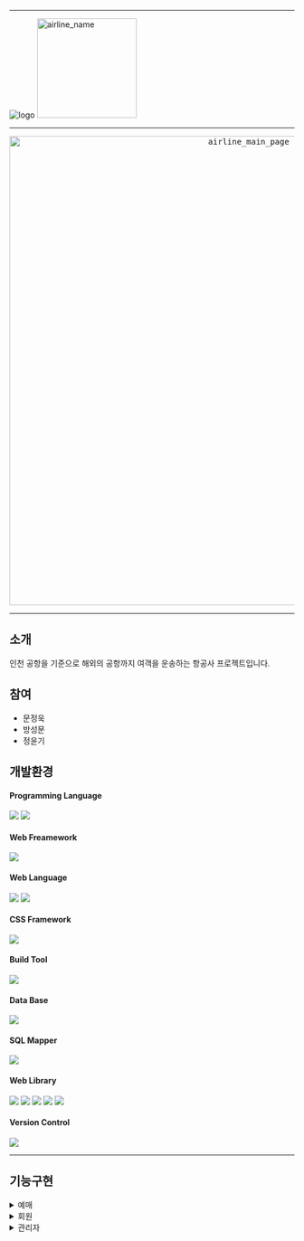 
* * *


![logo](https://user-images.githubusercontent.com/100543239/173267184-b5ca3ae9-d1fa-41f0-bd34-8c4b8aab6a3c.png)
<img width="176" alt="airline_name" src="https://user-images.githubusercontent.com/100543239/176680457-69c9a7f4-6190-4a90-891b-bce5defb2f60.png">

* * *
<p align="center">
  <kbd>
  <img width="830" alt="airline_main_page" src="https://user-images.githubusercontent.com/100543239/176680472-d96868a8-e077-41d6-8af6-15f1eeb5690c.png">
  </kbd>
</p>

* * *

## 소개  
인천 공항을 기준으로 해외의 공항까지 여객을 운송하는 항공사 프로젝트입니다.

## 참여
 * 문정욱
 * 방성문
 * 정윤기

## 개발환경
  #### Programming Language
  <p>
  <img src="https://img.shields.io/badge/java-007396?style=for-the-badge&logo=java&logoColor=white">
  <img src="https://img.shields.io/badge/javascript-yellow?style=for-the-badge&logo=javascript&logoColor=black">
  </p>
  
  #### Web Freamework
  <img src="https://img.shields.io/badge/spring-6DB33F?style=for-the-badge&logo=spring&logoColor=white">
  
  #### Web Language
  <p>
  <img src="https://img.shields.io/badge/html5-F80000?style=for-the-badge&logo=html5&logoColor=white">
  <img src="https://img.shields.io/badge/css3-blue?style=for-the-badge&logo=css3&logoColor=white">
  </p>
  
  #### CSS Framework
  <img src="https://img.shields.io/badge/bootstrap-purple?style=for-the-badge&logo=bootstrap&logoColor=white">
  
  #### Build Tool
  <img src="https://img.shields.io/badge/apachemaven-red?style=for-the-badge&logo=apachemaver&logoColor=white">
  
  #### Data Base
  <img src="https://img.shields.io/badge/oracle-F80000?style=for-the-badge&logo=oracle&logoColor=white">
  
  #### SQL Mapper
  <img src="https://img.shields.io/badge/mybatis-black?style=for-the-badge&logo=mybatis&logoColor=white">
  
  #### Web Library
  <p>
  <img src="https://img.shields.io/badge/jquery-black?style=for-the-badge&logo=jquery&logoColor=white">
  <img src="https://img.shields.io/badge/ajax-black?style=for-the-badge&logo=ajax&logoColor=white">
  <img src="https://img.shields.io/badge/tiles-black?style=for-the-badge&logo=tiles&logoColor=white">
  <img src="https://img.shields.io/badge/log4j-black?style=for-the-badge&logo=log4j&logoColor=white">
  <img src="https://img.shields.io/badge/jackson-black?style=for-the-badge&logo=jackson&logoColor=white">
  </p>
  
  #### Version Control
  <img src="https://img.shields.io/badge/subversion-skyblue?style=for-the-badge&logo=subversion&logoColor=white">
  
  

* * *
## 기능구현
  <details>
    <summary>예매</summary>
     1  <br>
      * **공항 검색** <br>
        * 출발지와 도착지에 도시 이름을 작성하면 공항코드와 나라정보를 표시합니다. <br>
      * **운항 일정 검색** <br>
        * 날짜와 경로가 맞는 운항목록을 찾아 화면에 표시합니다. <br>
      * **회원, 비회원 예매 확인 페이지** <br>
        *세션을 확인하여 로그인 하지 않은 상태로 예매 시 바로 로그인을 할 수 있는 페이지를 띄워주며 회원가입, 비회원으로 진행하기를 선택할 수 있습니다. <br>
      * **승객 정보 입력** <br>
        * 인원 수 만큼 승객의 정보를 입력받아 저장합니다. <br>
      * **좌석 예약** <br>
        *선택한 운항목록의 좌석 현황을 이미지로 표시하고 비어있는 좌석을 선택하여 좌석을 예약할 수 있습니다. <br>
      * **결제 화면** <br>
        * 결제 화면에서 인원 수 만큼 항공표의 값과 세금을 계산할 수 있으며 회원인 경우 포인트를 사용, 적립이 가능합니다. <br>
  </details>
  
  <details>
    <summary>회원</summary>
     2  <br>
      * **로그인** <br>
        * Modal창을 통해 로그인 화면을 출력하고 DB를 통해 기존에 저장된 회원의 정보와 일치 시 정보를 세션에 담아둡니다. <br>
      * **아이디 찾기/비밀번호 찾기**  <br>
        * 회원가입 시 작성한 Email을 받아 DB에서 조회 후 해당 Email로 아이디를 전송합니다. <br>
        * 비밀번호 찾기 시 Email과 아이디를 조회하여 해당 Email로 비밀번호를 전송합니다. <br>
      * **회원가입**  <br>
        * Ajax를 사용하여 비동기로 아이디 중복체크를 하며 유효성검사를 통해 비밀번호 확인 여부와 필수 입력사항 미 기입여부를 알려줍니다. <br>
      * **프로필**  <br>
        * 세션에 저장된 회원의 정보를 통해 상세 정보 및 회원의 포인트를 프로필 화면에 출력하고 출력한 정보를 수정할 수 있는 기능입니다. <br>
        * 회원 이미지 클릭 시 이미지 파일을 수정할 수 있습니다. <br>
      * **비밀번호 변경** <br>
        * 유효성검사를 통해 기존 비밀번호, 새 비밀번호와 확인 비밀번호를 검사하여 비밀번호를 수정할 수 있습니다. <br>
      * **예매조회** <br>
        * 회원이 구매한 예매표의 정보를 출력하는 페이지입니다. <br>
      * **지난 예매조회** <br>
        * 현재 시간을 기준으로 운항이 완료된 예매표의 정보를 출력하는 페이지입니다. <br>
      
  </details>
  
  <details>
    <summary>관리자</summary>
     3  <br>
      * **매출현황** <br>
        * 설정한 년도의 월 별 매출을 조회하여 차트로 출력한 페이지입니다. <br>
      * **회원관리** <br>
        * 모든 회원의 목록을 페이징처리하여 출력하고 선택 시 회원의 상세 정보를 Modal로 출력합니다.  <br>
         * 비밀번호, 이름, 국적 등을 수정하거나 삭제할 수 있으며 직원 코드를 부여할 수 있습니다. <br>
         * 회원의 아이디를 검색하여 특정 회원만을 검색할 수 있습니다. <br>
      * **직원관리** <br>
        * 모든 직원의 목록을 페이징처리하여 출력하고 선택 시 해당 직원의 상세정보를 Modal로 출력합니다. <br>
        * 출력한 상세 정보에서 수정하거나 삭제할 수 있습니다. <br>
        * 직원 아이디, 이름, 부서코드를 검색하여 특정 직원을 검색할 수 있습니다. <br>
        * 직원 추가가 가능하며 회원과는 별도로 직원 정보를 위한 직원 아이디가 있으며 후에 회원 아이디와 연동을 하는 방식으로 설계하였습니다. <br>
      * **예매관리** <br>
        * 현재 시간 이후의 운항 예정인 예매 표에 대해 조회할 수 있는 페이지입니다. <br>
        * 선택 시 상세 예매 정보를 Modal로 출력하며 일정 부분 정보를 수정할 수 있도록 했습니다. <br>
        * 예매코드, 비회원 코드, 회원아이디로 특정 예매를 조회할 수 있습니다. <br>
      * **운항관리** <br>
        * 항공기의 목록을 표시하는 페이지입니다. <br>
        * 항공기 별 운항 일정을 조회하여 가장 최근의 일정의 다음 운항 경로와 출발 날짜, 도착날짜를 표시하며 최종 운항에 대한 경로와 날짜정보를 담습니다. <br>
        * 만약 항공기가 현재 시간을 기준으로 운항중인 경우 초록색으로 표시하여 비행, 대기 상태를 달리 표시합니다. <br>
        * 항공기를 선택하여 운항 목록을 확인할 수 있으며 목록을 선택하여 정보를 수정할 수 있으며 좌석 조회를 이미지로 확인할 수 있습니다. <br>
        * 좌석 조회 시 해당 운항 좌석의 이미지를 출력하며 예약되어있는 좌석의 승객 정보를 출력하고 좌석을 변경시킬 수 있습니다. <br>
        * 선택한 항공기의 새 운항 일정을 추가할 수 있으며 현재 시간을 기준으로 바로 다음 운항 일정을 조회하여 네시간 이후부터 <br>
          해당 공항에서 경로가 있는 다른 공항으로만 갈 수 있게 설정을 할 수 있도록 하였습니다. <br>
        * 새 운항 일정을 생성 시 해당 항공기의 정보에 맞춰 좌석들을 만들도록 하였습니다. <br>
  </details>
  
